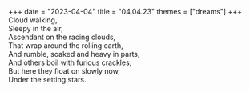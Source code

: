 +++
date = "2023-04-04"
title = "04.04.23"
themes = ["dreams"]
+++
Cloud walking,  
Sleepy in the air,  
Ascendant on the racing clouds,  
That wrap around the rolling earth,  
And rumble, soaked and heavy in parts,  
And others boil with furious crackles,  
But here they float on slowly now,  
Under the setting stars.
